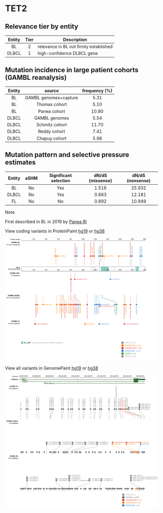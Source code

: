 # TET2

## Relevance tier by entity

|Entity|Tier|Description                           |
|:------:|:----:|--------------------------------------|
|BL    |2   |relevance in BL not firmly established|
|DLBCL |1   |high-confidence DLBCL gene            |

## Mutation incidence in large patient cohorts (GAMBL reanalysis)

|Entity|source               |frequency (%)|
|:------:|:---------------------:|:-------------:|
|BL    |GAMBL genomes+capture| 5.31        |
|BL    |Thomas cohort        | 5.10        |
|BL    |Panea cohort         |10.90        |
|DLBCL |GAMBL genomes        | 5.54        |
|DLBCL |Schmitz cohort       |11.70        |
|DLBCL |Reddy cohort         | 7.41        |
|DLBCL |Chapuy cohort        | 5.98        |

## Mutation pattern and selective pressure estimates

|Entity|aSHM|Significant selection|dN/dS (missense)|dN/dS (nonsense)|
|:------:|:----:|:---------------------:|:----------------:|:----------------:|
|BL    |No  |Yes                  |1.516           |25.932          |
|DLBCL |No  |Yes                  |0.663           |12.181          |
|FL    |No  |No                   |0.892           |10.949          |


> [!NOTE]
> First described in BL in 2019 by [Panea RI](https://pubmed.ncbi.nlm.nih.gov/31558468)


View coding variants in ProteinPaint [hg19](https://www.bcgsc.ca/downloads/morinlab/GAMBL/test/genes/TET2_protein.html)  or [hg38](https://www.bcgsc.ca/downloads/morinlab/GAMBL/test/genes/TET2_protein_hg38.html)

![image](images/proteinpaint/TET2_NM_001127208.svg)

View all variants in GenomePaint [hg19](https://www.bcgsc.ca/downloads/morinlab/GAMBL/test/genes/TET2.html)  or [hg38](https://www.bcgsc.ca/downloads/morinlab/GAMBL/test/genes/TET2_hg38.html)

![image](images/proteinpaint/TET2.svg)
